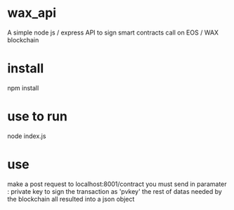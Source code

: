 # wax_api
A simple node js / express API to sign smart contracts call on EOS / WAX blockchain

# install
npm install

# use to run
node index.js

# use

make a post request to localhost:8001/contract
you must send in paramater :
  private key to sign the transaction as 'pvkey'
  the rest of datas needed by the blockchain all resulted into a json object
